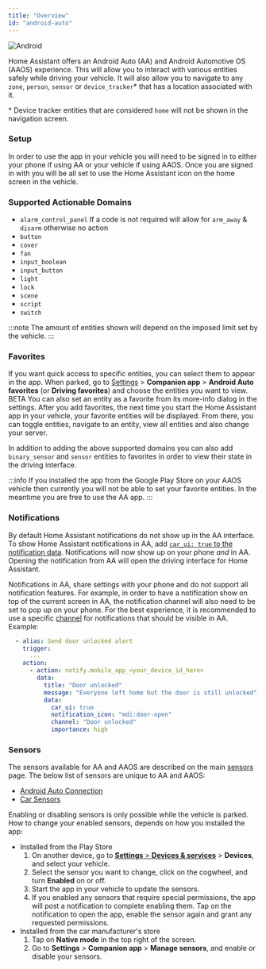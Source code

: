 ```yaml
---
title: "Overview"
id: "android-auto"
---
```


![Android](/assets/android.svg)

Home Assistant offers an Android Auto (AA) and Android Automotive OS (AAOS) experience. This will allow you to interact with various entities safely while driving your vehicle. It will also allow you to navigate to any `zone`, `person`, `sensor` or `device_tracker`* that has a location associated with it.

\* Device tracker entities that are considered `home` will not be shown in the navigation screen.

### Setup

In order to use the app in your vehicle you will need to be signed in to either your phone if using AA or your vehicle if using AAOS. Once you are signed in with you will be all set to use the Home Assistant icon on the home screen in the vehicle.

### Supported Actionable Domains

- `alarm_control_panel` If a code is not required will allow for `arm_away` & `disarm` otherwise no action
- `button`
- `cover`
- `fan`
- `input_boolean`
- `input_button`
- `light`
- `lock`
- `scene`
- `script`
- `switch`

:::note
The amount of entities shown will depend on the imposed limit set by the vehicle.
:::

### Favorites

If you want quick access to specific entities, you can select them to appear in the app. When parked, go to [Settings](https://my.home-assistant.io/redirect/config/) > **Companion app** > **Android Auto favorites** (or **Driving favorites**) and choose the entities you want to view. <span class='beta'>BETA</span> You can also set an entity as a favorite from its more-info dialog in the settings. After you add favorites, the next time you start the Home Assistant app in your vehicle, your favorite entities will be displayed. From there, you can toggle entities, navigate to an entity, view all entities and also change your server.

In addition to adding the above supported domains you can also add `binary_sensor` and `sensor` entities to favorites in order to view their state in the driving interface.

:::info
If you installed the app from the Google Play Store on your AAOS vehicle then currently you will not be able to set your favorite entities. In the meantime you are free to use the AA app.
:::

### Notifications

By default Home Assistant notifications do not show up in the AA interface. To show Home Assistant notifications in AA, add [`car_ui: true` to the notification data](../notifications/basic.md#android-auto-visibility). Notifications will now show up on your phone _and_ in AA. Opening the notification from AA will open the driving interface for Home Assistant.

Notifications in AA, share settings with your phone and do not support all notification features. For example, in order to have a notification show on top of the current screen in AA, the notification channel will also need to be set to pop up on your phone. For the best experience, it is recommended to use a specific [channel](../notifications/basic.md#notification-channels) for notifications that should be visible in AA. Example:

```yaml
  - alias: Send door unlocked alert
    trigger:
      ...
    action:
      - action: notify.mobile_app_<your_device_id_here>
        data:
          title: "Door unlocked"
          message: "Everyone left home but the door is still unlocked"
          data:
            car_ui: true
            notification_icon: "mdi:door-open"
            channel: "Door unlocked"
            importance: high
```

### Sensors

The sensors available for AA and AAOS are described on the main [sensors](../core/sensors.md#android-sensors) page. The below list of sensors are unique to AA and AAOS:

*  [Android Auto Connection](../core/sensors.md#android-auto)
*  [Car Sensors](../core/sensors.md#car-sensors)

Enabling or disabling sensors is only possible while the vehicle is parked. How to change your enabled sensors, depends on how you installed the app:

 - Installed from the Play Store
   1. On another device, go to [**Settings** > **Devices & services**](https://my.home-assistant.io/redirect/integrations/) > **Devices**, and select your vehicle.
   2. Select the sensor you want to change, click on the cogwheel, and turn **Enabled** on or off. 
   3. Start the app in your vehicle to update the sensors.
   4. If you enabled any sensors that require special permissions, the app will post a notification to complete enabling them. Tap on the notification to open the app, enable the sensor again and grant any requested permissions.
 - Installed from the car manufacturer's store
   1. Tap on **Native mode** in the top right of the screen.
   2. Go to **Settings** > **Companion app** > **Manage sensors**, and enable or disable your sensors.
